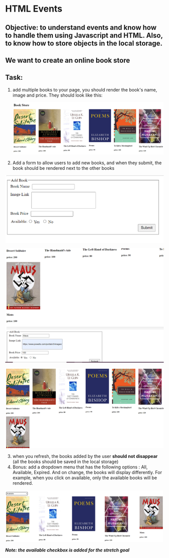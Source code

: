 # HTML Events

## Objective: to understand events and know how to handle them using Javascript and HTML. Also, to know how to store objects in the local storage.  

## We want to create an online book store

## Task:

1. add multiple books to your page, you should render the book's name, image and price. They should look like this:

    ![BOOKS](img\BOOKS.PNG)

2. Add a form to allow users to add new books, and when they submit, the book should be rendered next to the other books

![form](img\booksForm.PNG)

![aftersubmit](img\aftersubmit.PNG)

![final](img\final.PNG)

3. when you refresh, the books added by the user **should not disappear** (all the books should be saved in the local storage)
4. Bonus: add a dropdown menu that has the following options : All, Available, Expired. And on change, the books will display differently. For example, when you click on available, only the available books will be rendered.

![filteredbooks](img\filterbooks.PNG)

***Note: the available checkbox is added for the stretch goal***